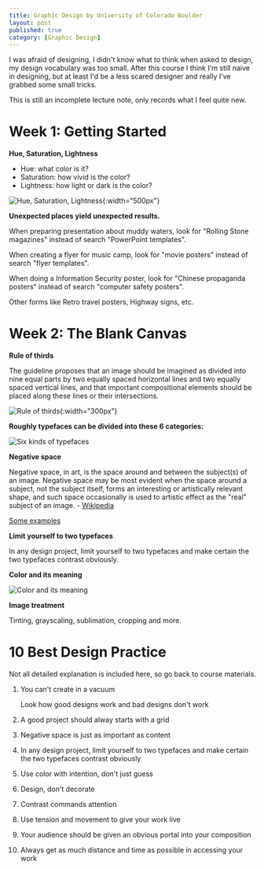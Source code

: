```yaml
---
title: Graphic Design by University of Colorado Boulder
layout: post
published: true 
category: [Graphic Design]
---
```


I was afraid of designing, I didn't know what to think when asked to design, my design vocabulary was too small. After this course I think I'm still naive in designing, but at least I'd be a less scared designer and really I've grabbed some small tricks.

<!--more-->

This is still an incomplete lecture note, only records what I feel quite new.

# Week 1: Getting Started

**Hue, Saturation, Lightness**

* Hue: what color is it?
* Saturation: how vivid is the color?
* Lightness: how light or dark is the color?

![Hue, Saturation, Lightness](https://d3c33hcgiwev3.cloudfront.net/imageAssetProxy.v1/dVARonVKEeam4BLcQYZr8Q_985e25c32b21b5613712c83fd90c1ac2_COLOR.jpg?expiry=1497916800000&hmac=5gREVUhgKmkP8bLyG_B_UggXMHh-qins1_qELxi7I_E){:width="500px"}

**Unexpected places yield unexpected results.**

When preparing presentation about muddy waters, look for "Rolling Stone magazines" instead of search "PowerPoint templates".

When creating a flyer for music camp, look for "movie posters" instead of search "flyer templates".

When doing a Information Security poster, look for "Chinese propaganda posters" instead of search "computer safety posters".

Other forms like Retro travel posters, Highway signs, etc.

# Week 2: The Blank Canvas

**Rule of thirds**

The guideline proposes that an image should be imagined as divided into nine equal parts by two equally spaced horizontal lines and two equally spaced vertical lines, and that important compositional elements should be placed along these lines or their intersections.

![Rule of thirds](https://upload.wikimedia.org/wikipedia/commons/c/ce/Rivertree_thirds_md.gif){:width="300px"}

**Roughly typefaces can be divided into these 6 categories:**

![Six kinds of typefaces](https://eastonlee.b0.upaiyun.com/blog/2017-06-17-graphic-design-by-university-of-colorado-boulder/Six%20kinds%20of%20typefaces.png!/fw/300)


**Negative space**

Negative space, in art, is the space around and between the subject(s) of an image. Negative space may be most evident when the space around a subject, not the subject itself, forms an interesting or artistically relevant shape, and such space occasionally is used to artistic effect as the "real" subject of an image. - [Wikipedia](https://en.wikipedia.org/wiki/Negative_space)

[Some examples](http://www.creativebloq.com/art/art-negative-space-8133765)

**Limit yourself to two typefaces**

In any design project, limit yourself to two typefaces and make certain the two typefaces contrast obviously.

**Color and its meaning**

![Color and its meaning](https://eastonlee.b0.upaiyun.com/blog/2017-06-17-graphic-design-by-university-of-colorado-boulder/Color%20and%20its%20meaning.png!/fw/300)

**Image treatment**

Tinting, grayscaling, sublimation, cropping and more.

<!--
# Week 3: Tricks of the Trade

# Week 4: Revision and Distance-->

# 10 Best Design Practice 

Not all detailed explanation is included here, so go back to course materials.

1. You can't create in a vacuum

    Look how good designs work and bad designs don't work

2. A good project should alway starts with a grid

3. Negative space is just as important as content

4. In any design project, limit yourself to two typefaces and make certain the two typefaces contrast obviously

5. Use color with intention, don't just guess

6. Design, don't decorate

7. Contrast commands attention

8. Use tension and movement to give your work live

9. Your audience should be given an obvious portal into your composition

10. Always get as much distance and time as possible in accessing your work